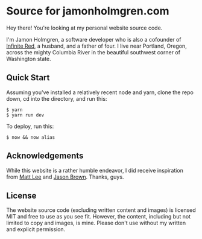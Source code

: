# Source for jamonholmgren.com

Hey there! You're looking at my personal website source code.

I'm Jamon Holmgren, a software developer who is also a cofounder of [Infinite Red](https://infinite.red), a husband, and a father of four. I live near Portland, Oregon, across the mighty Columbia River in the beautiful southwest corner of Washington state.

## Quick Start

Assuming you've installed a relatively recent node and yarn, clone the repo down, cd into the directory, and run this:

```shell
$ yarn
$ yarn run dev
```

To deploy, run this:

```shell
$ now && now alias
```

## Acknowledgements

While this website is a rather humble endeavor, I did receive inspiration from [Matt Lee](https://mat.tl/) and [Jason Brown](http://browniefed.com/). Thanks, guys.

## License

The website source code (excluding written content and images) is licensed MIT and free to use as you see fit. However, the content, including but not limited to copy and images, is mine. Please don't use without my written and explicit permission.
